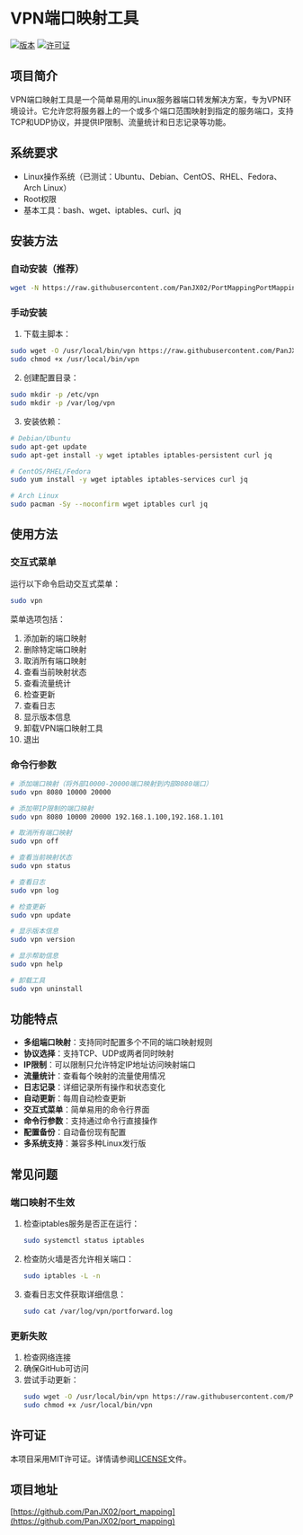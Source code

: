 # VPN端口映射工具

[![版本](https://img.shields.io/badge/版本-1.0.1-blue.svg)](https://github.com/PanJX02/port_mapping)
[![许可证](https://img.shields.io/badge/许可证-MIT-green.svg)](https://github.com/PanJX02/port_mapping/blob/main/LICENSE)

## 项目简介

VPN端口映射工具是一个简单易用的Linux服务器端口转发解决方案，专为VPN环境设计。它允许您将服务器上的一个或多个端口范围映射到指定的服务端口，支持TCP和UDP协议，并提供IP限制、流量统计和日志记录等功能。

## 系统要求

- Linux操作系统（已测试：Ubuntu、Debian、CentOS、RHEL、Fedora、Arch Linux）
- Root权限
- 基本工具：bash、wget、iptables、curl、jq

## 安装方法

### 自动安装（推荐）

```bash
wget -N https://raw.githubusercontent.com/PanJX02/PortMappingPortMapping/refs/heads/main/install.sh && sudo bash install.sh
```

### 手动安装

1. 下载主脚本：

```bash
sudo wget -O /usr/local/bin/vpn https://raw.githubusercontent.com/PanJX02/PortMappingPortMapping/refs/heads/main/vpn.sh
sudo chmod +x /usr/local/bin/vpn
```

2. 创建配置目录：

```bash
sudo mkdir -p /etc/vpn
sudo mkdir -p /var/log/vpn
```

3. 安装依赖：

```bash
# Debian/Ubuntu
sudo apt-get update
sudo apt-get install -y wget iptables iptables-persistent curl jq

# CentOS/RHEL/Fedora
sudo yum install -y wget iptables iptables-services curl jq

# Arch Linux
sudo pacman -Sy --noconfirm wget iptables curl jq
```

## 使用方法

### 交互式菜单

运行以下命令启动交互式菜单：

```bash
sudo vpn
```

菜单选项包括：

1. 添加新的端口映射
2. 删除特定端口映射
3. 取消所有端口映射
4. 查看当前映射状态
5. 查看流量统计
6. 检查更新
7. 查看日志
8. 显示版本信息
9. 卸载VPN端口映射工具
0. 退出

### 命令行参数

```bash
# 添加端口映射（将外部10000-20000端口映射到内部8080端口）
sudo vpn 8080 10000 20000

# 添加带IP限制的端口映射
sudo vpn 8080 10000 20000 192.168.1.100,192.168.1.101

# 取消所有端口映射
sudo vpn off

# 查看当前映射状态
sudo vpn status

# 查看日志
sudo vpn log

# 检查更新
sudo vpn update

# 显示版本信息
sudo vpn version

# 显示帮助信息
sudo vpn help

# 卸载工具
sudo vpn uninstall
```

## 功能特点

- **多组端口映射**：支持同时配置多个不同的端口映射规则
- **协议选择**：支持TCP、UDP或两者同时映射
- **IP限制**：可以限制只允许特定IP地址访问映射端口
- **流量统计**：查看每个映射的流量使用情况
- **日志记录**：详细记录所有操作和状态变化
- **自动更新**：每周自动检查更新
- **交互式菜单**：简单易用的命令行界面
- **命令行参数**：支持通过命令行直接操作
- **配置备份**：自动备份现有配置
- **多系统支持**：兼容多种Linux发行版

## 常见问题

### 端口映射不生效

1. 检查iptables服务是否正在运行：
   ```bash
   sudo systemctl status iptables
   ```

2. 检查防火墙是否允许相关端口：
   ```bash
   sudo iptables -L -n
   ```

3. 查看日志文件获取详细信息：
   ```bash
   sudo cat /var/log/vpn/portforward.log
   ```

### 更新失败

1. 检查网络连接
2. 确保GitHub可访问
3. 尝试手动更新：
   ```bash
   sudo wget -O /usr/local/bin/vpn https://raw.githubusercontent.com/PanJX02/PortMappingPortMapping/refs/heads/main/vpn.sh
   sudo chmod +x /usr/local/bin/vpn
   ```

## 许可证

本项目采用MIT许可证。详情请参阅[LICENSE](https://github.com/PanJX02/port_mapping/blob/main/LICENSE)文件。

## 项目地址

[https://github.com/PanJX02/port_mapping](https://github.com/PanJX02/port_mapping)

